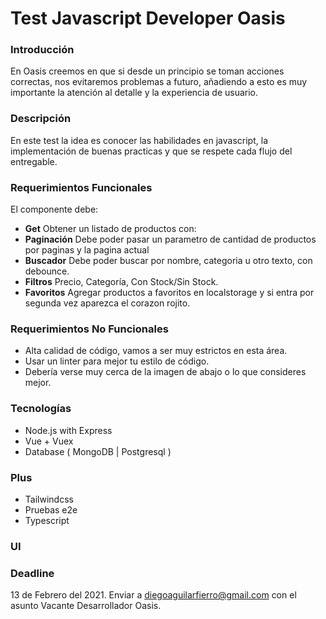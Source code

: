 # Test Javascript Developer Oasis

### Introducción
En Oasis creemos en que si desde un principio se toman acciones correctas, nos evitaremos problemas a futuro, añadiendo a esto es muy importante la atención al detalle y la experiencia de usuario.

### Descripción
En este test la idea es conocer las habilidades en javascript, la implementación de buenas practicas y que se respete cada flujo del entregable.

### Requerimientos Funcionales
El componente debe:

- **Get** Obtener un listado de productos con:
- **Paginación** Debe poder pasar un parametro de cantidad de productos por paginas y la pagina actual
- **Buscador** Debe poder buscar por nombre, categoria u otro texto, con debounce.
- **Filtros** Precio, Categoría, Con Stock/Sin Stock.
- **Favoritos** Agregar productos a favoritos en localstorage y si entra por segunda vez aparezca el corazon rojito.

### Requerimientos No Funcionales
- Alta calidad de código, vamos a ser muy estrictos en esta área.
- Usar un linter para mejor tu estilo de código.
- Debería verse muy cerca de la imagen de abajo o lo que consideres mejor.

### Tecnologías
- Node.js with Express
- Vue + Vuex
- Database ( MongoDB | Postgresql )

### Plus
- Tailwindcss
- Pruebas e2e
- Typescript

### UI


### Deadline
13 de Febrero del 2021.
Enviar a diegoaguilarfierro@gmail.com con el asunto Vacante Desarrollador Oasis.
